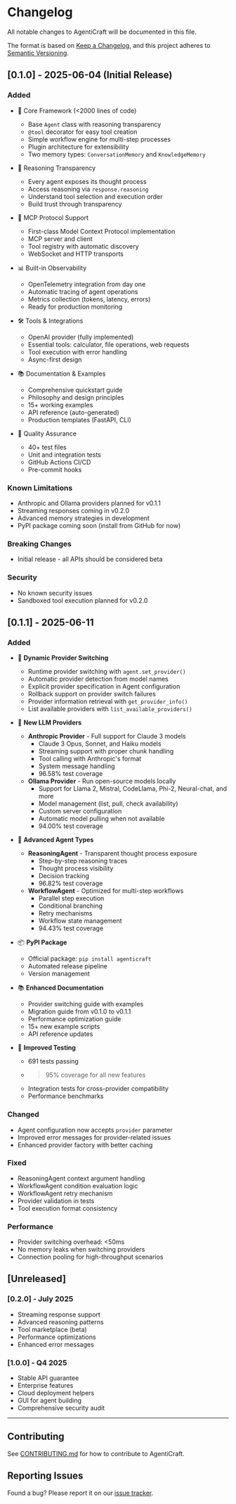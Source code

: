 # Changelog

All notable changes to AgentiCraft will be documented in this file.

The format is based on [Keep a Changelog](https://keepachangelog.com/en/1.0.0/),
and this project adheres to [Semantic Versioning](https://semver.org/spec/v2.0.0.html).

## [0.1.0] - 2025-06-04 (Initial Release)

### Added
- 🎯 Core Framework (<2000 lines of code)
  - Base `Agent` class with reasoning transparency
  - `@tool` decorator for easy tool creation
  - Simple workflow engine for multi-step processes
  - Plugin architecture for extensibility
  - Two memory types: `ConversationMemory` and `KnowledgeMemory`

- 🧠 Reasoning Transparency
  - Every agent exposes its thought process
  - Access reasoning via `response.reasoning`
  - Understand tool selection and execution order
  - Build trust through transparency

- 🔌 MCP Protocol Support
  - First-class Model Context Protocol implementation
  - MCP server and client
  - Tool registry with automatic discovery
  - WebSocket and HTTP transports

- 📊 Built-in Observability
  - OpenTelemetry integration from day one
  - Automatic tracing of agent operations
  - Metrics collection (tokens, latency, errors)
  - Ready for production monitoring

- 🛠️ Tools & Integrations
  - OpenAI provider (fully implemented)
  - Essential tools: calculator, file operations, web requests
  - Tool execution with error handling
  - Async-first design

- 📚 Documentation & Examples
  - Comprehensive quickstart guide
  - Philosophy and design principles
  - 15+ working examples
  - API reference (auto-generated)
  - Production templates (FastAPI, CLI)

- 🧪 Quality Assurance
  - 40+ test files
  - Unit and integration tests
  - GitHub Actions CI/CD
  - Pre-commit hooks

### Known Limitations
- Anthropic and Ollama providers planned for v0.1.1
- Streaming responses coming in v0.2.0
- Advanced memory strategies in development
- PyPI package coming soon (install from GitHub for now)

### Breaking Changes
- Initial release - all APIs should be considered beta

### Security
- No known security issues
- Sandboxed tool execution planned for v0.2.0

## [0.1.1] - 2025-06-11

### Added
- 🔄 **Dynamic Provider Switching**
  - Runtime provider switching with `agent.set_provider()`
  - Automatic provider detection from model names
  - Explicit provider specification in Agent configuration
  - Rollback support on provider switch failures
  - Provider information retrieval with `get_provider_info()`
  - List available providers with `list_available_providers()`

- 🤖 **New LLM Providers**
  - **Anthropic Provider** - Full support for Claude 3 models
    - Claude 3 Opus, Sonnet, and Haiku models
    - Streaming support with proper chunk handling
    - Tool calling with Anthropic's format
    - System message handling
    - 96.58% test coverage
  - **Ollama Provider** - Run open-source models locally
    - Support for Llama 2, Mistral, CodeLlama, Phi-2, Neural-chat, and more
    - Model management (list, pull, check availability)
    - Custom server configuration
    - Automatic model pulling when not available
    - 94.00% test coverage

- 🧠 **Advanced Agent Types**
  - **ReasoningAgent** - Transparent thought process exposure
    - Step-by-step reasoning traces
    - Thought process visibility
    - Decision tracking
    - 96.82% test coverage
  - **WorkflowAgent** - Optimized for multi-step workflows
    - Parallel step execution
    - Conditional branching
    - Retry mechanisms
    - Workflow state management
    - 94.43% test coverage

- 📦 **PyPI Package**
  - Official package: `pip install agenticraft`
  - Automated release pipeline
  - Version management

- 📚 **Enhanced Documentation**
  - Provider switching guide with examples
  - Migration guide from v0.1.0 to v0.1.1
  - Performance optimization guide
  - 15+ new example scripts
  - API reference updates

- 🧪 **Improved Testing**
  - 691 tests passing
  - >95% coverage for all new features
  - Integration tests for cross-provider compatibility
  - Performance benchmarks

### Changed
- Agent configuration now accepts `provider` parameter
- Improved error messages for provider-related issues
- Enhanced provider factory with better caching

### Fixed
- ReasoningAgent context argument handling
- WorkflowAgent condition evaluation logic
- WorkflowAgent retry mechanism
- Provider validation in tests
- Tool execution format consistency

### Performance
- Provider switching overhead: <50ms
- No memory leaks when switching providers
- Connection pooling for high-throughput scenarios

## [Unreleased]

### [0.2.0] - July 2025
- Streaming response support
- Advanced reasoning patterns
- Tool marketplace (beta)
- Performance optimizations
- Enhanced error messages

### [1.0.0] - Q4 2025
- Stable API guarantee
- Enterprise features
- Cloud deployment helpers
- GUI for agent building
- Comprehensive security audit

---

## Contributing

See [CONTRIBUTING.md](CONTRIBUTING.md) for how to contribute to AgentiCraft.

## Reporting Issues

Found a bug? Please report it on our [issue tracker](https://github.com/agenticraft/agenticraft/issues).
